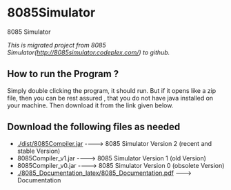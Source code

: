 # 8085Simulator
8085 Simulator 

*This is migrated project from 8085 Simulator(http://8085simulator.codeplex.com/) to github.*

How to run the Program ?
------------------------
Simply double clicking the program, it should run. 
But if it opens like a zip file, then you can be rest assured , that you do not have java installed on your machine.
Then download it from the link given below. 



Download the following files as needed
--------------------------------------
* [./dist/8085Compiler.jar](https://github.com/8085simulator/8085simulator/blob/master/dist/8085Compiler.jar) ----> 8085 Simulator Version 2 (recent and stable Version)
* 8085Compiler_v1.jar  ----> 8085 Simulator Version 1 (old Version)
* 8085Compiler_v0.jar  ----> 8085 Simulator Version 0 (obsolete Version)
* [./8085_Documentation_latex/8085_Documentation.pdf](https://github.com/8085simulator/8085simulator/blob/master/8085_Documentation_latex/8085_Documentation.pdf) ---> Documentation
